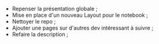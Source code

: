 - Repenser la présentation globale ; 
- Mise en place d'un nouveau Layout pour le notebook ; 
- Nettoyer le repo ; 
- Ajouter une pages sur d'autres dev intéressant à suivre ; 
- Refaire la description ; 